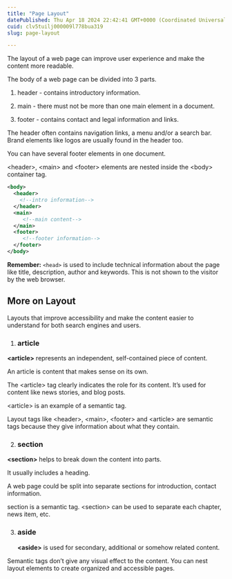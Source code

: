 ```yaml
---
title: "Page Layout"
datePublished: Thu Apr 18 2024 22:42:41 GMT+0000 (Coordinated Universal Time)
cuid: clv5tuilj000009l778bua319
slug: page-layout

---
```


The layout of a web page can improve user experience and make the content more readable.

The body of a web page can be divided into 3 parts.

1. header - contains introductory information.
    
2. main - there must not be more than one main element in a document.
    
3. footer - contains contact and legal information and links.
    

The header often contains navigation links, a menu and/or a search bar. Brand elements like logos are usually found in the header too.

You can have several footer elements in one document.

&lt;header&gt;, &lt;main&gt; and &lt;footer&gt; elements are nested inside the &lt;body&gt; container tag.

```xml
<body>
  <header>
    <!--intro information--> 
  </header>
  <main>
     <!--main content--> 
  </main>
  <footer>
     <!--footer information--> 
  </footer>
</body>
```

**Remember:** `<head>` is used to include technical information about the page like title, description, author and keywords. This is not shown to the visitor by the web browser.

## More on Layout

Layouts that improve accessibility and make the content easier to understand for both search engines and users.

1. ### article
    

**&lt;article&gt;** represents an independent, self-contained piece of content.

An article is content that makes sense on its own.

The &lt;article&gt; tag clearly indicates the role for its content. It’s used for content like news stories, and blog posts.

&lt;article&gt; is an example of a semantic tag.

Layout tags like &lt;header&gt;, &lt;main&gt;, &lt;footer&gt; and &lt;article&gt; are semantic tags because they give information about what they contain.

2. ### section
    

**&lt;section&gt;** helps to break down the content into parts.

It usually includes a heading.

A web page could be split into separate sections for introduction, contact information.

section is a semantic tag. &lt;section&gt; can be used to separate each chapter, news item, etc.

3. ### aside
    
    **&lt;aside&gt;** is used for secondary, additional or somehow related content.
    

Semantic tags don’t give any visual effect to the content. You can nest layout elements to create organized and accessible pages.